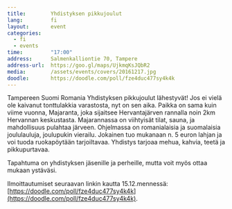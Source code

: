 ```yaml
---
title:        Yhdistyksen pikkujoulut
lang:         fi
layout:       event
categories:
  - fi
  - events
time:         "17:00"
address:      Salmenkalliontie 70, Tampere
address-url:  https://goo.gl/maps/UjkmqKsJQbR2
media:        /assets/events/covers/20161217.jpg
doodle:       https://doodle.com/poll/fze4duc477sy4k4k
---
```


Tampereen Suomi Romania Yhdistyksen pikkujoulut lähestyvät! Jos ei vielä ole kaivanut tonttulakkia varastosta, nyt on sen aika. Paikka on sama kuin viime vuonna, Majaranta, joka sijaitsee Hervantajärven rannalla noin 2km Hervannan keskustasta. Majarannassa on viihtyisät tilat, sauna, ja mahdollisuus pulahtaa järveen. Ohjelmassa on romanialaisia ja suomalaisia joululauluja, joulupukin vierailu. Jokainen tuo mukanaan n. 5 euron lahjan ja voi tuoda ruokapöytään tarjoiltavaa. Yhdistys tarjoaa mehua, kahvia, teetä ja pikkupurtavaa.

Tapahtuma on yhdistyksen jäsenille ja perheille, mutta voit myös ottaa mukaan ystäväsi.

Ilmoittautumiset seuraavan linkin kautta 15.12.mennessä: [https://doodle.com/poll/fze4duc477sy4k4k](https://doodle.com/poll/fze4duc477sy4k4k).